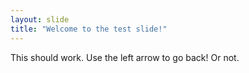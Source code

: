 ```yaml
---
layout: slide
title: "Welcome to the test slide!"
---
```

This should work.
Use the left arrow to go back!
Or not.
